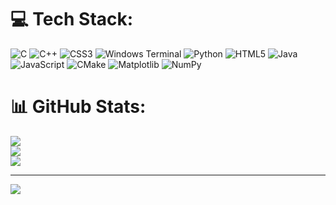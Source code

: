 
# 💻 Tech Stack:
![C](https://img.shields.io/badge/c-%2300599C.svg?style=for-the-badge&logo=c&logoColor=white) ![C++](https://img.shields.io/badge/c++-%2300599C.svg?style=for-the-badge&logo=c%2B%2B&logoColor=white) ![CSS3](https://img.shields.io/badge/css3-%231572B6.svg?style=for-the-badge&logo=css3&logoColor=white) ![Windows Terminal](https://img.shields.io/badge/Windows%20Terminal-%234D4D4D.svg?style=for-the-badge&logo=windows-terminal&logoColor=white) ![Python](https://img.shields.io/badge/python-3670A0?style=for-the-badge&logo=python&logoColor=ffdd54) ![HTML5](https://img.shields.io/badge/html5-%23E34F26.svg?style=for-the-badge&logo=html5&logoColor=white) ![Java](https://img.shields.io/badge/java-%23ED8B00.svg?style=for-the-badge&logo=openjdk&logoColor=white) ![JavaScript](https://img.shields.io/badge/javascript-%23323330.svg?style=for-the-badge&logo=javascript&logoColor=%23F7DF1E) ![CMake](https://img.shields.io/badge/CMake-%23008FBA.svg?style=for-the-badge&logo=cmake&logoColor=white) ![Matplotlib](https://img.shields.io/badge/Matplotlib-%23ffffff.svg?style=for-the-badge&logo=Matplotlib&logoColor=black) ![NumPy](https://img.shields.io/badge/numpy-%23013243.svg?style=for-the-badge&logo=numpy&logoColor=white)
# 📊 GitHub Stats:
![](https://github-readme-stats.vercel.app/api?username=shane833&theme=dark&hide_border=false&include_all_commits=true&count_private=false)<br/>
![](https://github-readme-streak-stats.herokuapp.com/?user=shane833&theme=dark&hide_border=false)<br/>
![](https://github-readme-stats.vercel.app/api/top-langs/?username=shane833&theme=dark&hide_border=false&include_all_commits=true&count_private=false&layout=compact)

---
[![](https://visitcount.itsvg.in/api?id=shane833&icon=0&color=0)](https://visitcount.itsvg.in)

<!-- Proudly created with GPRM ( https://gprm.itsvg.in ) -->
